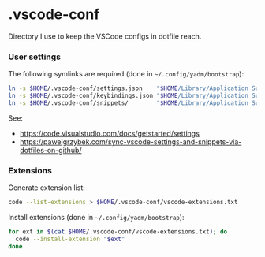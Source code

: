 # .vscode-conf

Directory I use to keep the VSCode configs in dotfile reach.

### User settings

The following symlinks are required (done in `~/.config/yadm/bootstrap`):
```bash
ln -s $HOME/.vscode-conf/settings.json    "$HOME/Library/Application Support/Code/User/settings.json"
ln -s $HOME/.vscode-conf/keybindings.json "$HOME/Library/Application Support/Code/User/keybindings.json"
ln -s $HOME/.vscode-conf/snippets/        "$HOME/Library/Application Support/Code/User/snippets"
```

See:
* https://code.visualstudio.com/docs/getstarted/settings
* https://pawelgrzybek.com/sync-vscode-settings-and-snippets-via-dotfiles-on-github/

### Extensions

Generate extension list:

```bash
code --list-extensions > $HOME/.vscode-conf/vscode-extensions.txt
```

Install extensions  (done in `~/.config/yadm/bootstrap`):

```bash
for ext in $(cat $HOME/.vscode-conf/vscode-extensions.txt); do
  code --install-extension "$ext"
done
```
